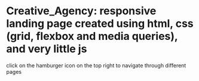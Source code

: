 # Creative_Agency: responsive landing page created using html, css (grid, flexbox and media queries), and very little js

click on the hamburger icon on the top right to navigate through different pages
